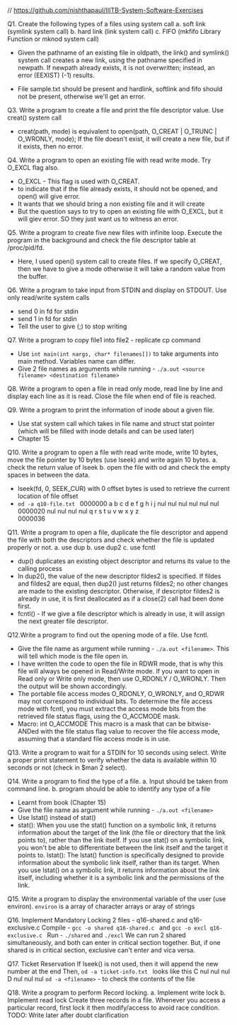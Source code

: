// https://github.com/nishthapaul/IIITB-System-Software-Exercises

Q1. Create the following types of a files using system call
a. soft link (symlink system call)
b. hard link (link system call)
c. FIFO (mkfifo Library Function or mknod system call)

- Given the pathname of an existing file in oldpath, the link() and symlink() system call creates a new link, using the pathname specified in newpath. If newpath already exists, it is not overwritten; instead, an error (EEXIST) (-1) results.

- File sample.txt should be present and hardlink, softlink and fifo should not be present, otherwise we'll get an error.

Q3. Write a program to create a file and print the file descriptor value. Use creat() system call
- creat(path, mode) is equivalent to
open(path, O_CREAT | O_TRUNC | O_WRONLY, mode);
If the file doesn't exist, it will create a new file, but if it exists, then no error.

Q4. Write a program to open an existing file with read write mode. Try O_EXCL flag also.
- O_EXCL - This flag is used with O_CREAT.
- to indicate that if the file already exists, it should not be opened, and open() will give error.
- It wants that we should bring a non existing file and it will create
- But the question says to try to open an existing file with O_EXCL, but it will giev error. SO they just want us to witness an error.

Q5. Write a program to create five new files with infinite loop. Execute the program in the background and check the file descriptor table at /proc/pid/fd.
- Here, I used open() system call to create files.
If we specify O_CREAT, then we have to give a mode otherwise it will take a random value from the buffer.

Q6. Write a program to take input from STDIN and display on STDOUT. Use only read/write system calls
- send 0 in fd for stdin
- send 1 in fd for stdin
- Tell the user to give (;) to stop writing

Q7. Write a program to copy file1 into file2 - replicate cp command
- Use ```int main(int nargs, char* filenames[])``` to take arguments into main method. Variables name can differ.
- Give 2 file names as arguments while running - ```./a.out <source filename> <destination filename>```

Q8. Write a program to open a file in read only mode, read line by line and display each line as it is read. Close the file when end of file is reached.

Q9. Write a program to print the information of inode about a given file.
- Use stat system call which takes in file name and struct stat pointer (which will be filled with inode details and can be used later)
- Chapter 15

Q10. Write a program to open a file with read write mode, write 10 bytes, move the file pointer by 10 bytes (use lseek) and write again 10 bytes.
a. check the return value of lseek
b. open the file with od and check the empty spaces in between the data.
- lseek(fd, 0, SEEK_CUR) with 0 offset bytes is used to retrieve the current location of file offset
-  ```od -a q10-file.txt ```
0000000    a   b   c   d   e   f   g   h   i   j nul nul nul nul nul nul
0000020  nul nul nul nul   q   r   s   t   u   v   w   x   y   z        
0000036

Q11. Write a program to open a file, duplicate the file descriptor and append the file with both the descriptors and check whether the file is updated properly or not. a. use dup b. use dup2 c. use fcntl
- dup() duplicates an existing object descriptor and returns its value to the calling process
- In dup2(), the value of the new descriptor fildes2 is specified. If fildes and fildes2 are equal, then dup2() just returns fildes2; no other changes are made to the existing descriptor. Otherwise, if descriptor fildes2 is already in use, it is first deallocated as if a close(2) call had been done first.
- fcntl() - If we give a file descriptor which is already in use, it will assign the next greater file descriptor.

Q12.Write a program to find out the opening mode of a file. Use fcntl.
- Give the file name as argument while running - ```./a.out <filename>```. This will tell which mode is the file open in.
- I have written the code to open the file in RDWR mode, that is why this file will always be opened in Read/Write mode. If you want to open in Read only or Write only mode, then use O_RDONLY / O_WRONLY. Then the output will be shown accordingly.
- The portable file access modes O_RDONLY, O_WRONLY, and O_RDWR may not correspond to individual bits. To determine the file access mode with fcntl, you must extract the access mode bits from the retrieved file status flags, using the O_ACCMODE mask.
- Macro: int O_ACCMODE
This macro is a mask that can be bitwise-ANDed with the file status flag value to recover the file access mode, assuming that a standard file access mode is in use.

Q13. Write a program to wait for a STDIN for 10 seconds using select. Write a proper print statement to verify whether the data is available within 10 seconds or not (check in $man 2 select).

Q14. Write a program to find the type of a file.
a. Input should be taken from command line.
b. program should be able to identify any type of a file
- Learnt from book (Chapter 15)
- Give the file name as argument while running - ```./a.out <filename>```
- Use lstat() instead of stat()
- stat():
When you use the stat() function on a symbolic link, it returns information about the target of the link (the file or directory that the link points to), rather than the link itself.
If you use stat() on a symbolic link, you won't be able to differentiate between the link itself and the target it points to.
lstat():
The lstat() function is specifically designed to provide information about the symbolic link itself, rather than its target.
When you use lstat() on a symbolic link, it returns information about the link itself, including whether it is a symbolic link and the permissions of the link.

Q15. Write a program to display the environmental variable of the user (use environ).
```environ``` is a array of character arrays or aray of strings

Q16. Implement Mandatory Locking
2 files - q16-shared.c and q16-exclusive.c
Compile - ```gcc -o shared q16-shared.c ``` and ```gcc -o excl q16-exclusive.c ```
Run - ```./shared``` and ```./excl```
We can run 2 shared simultaneously, and both can enter in critical section together.
But, if one shared is in critical section, exclusive can't enter and vica versa.

Q17. Ticket Reservation
If lseek() is not used, then it will append the new number at the end
Then, ```od -a ticket-info.txt ``` looks like this
C nul nul nul   D nul nul nul 
```od -a <filename>``` - to check the contents of the file

Q18. Write a program to perform Record locking.
a. Implement write lock
b. Implement read lock
Create three records in a file. Whenever you access a particular record, first lock it then modify/access to avoid race condition.
TODO: Write later after doubt clarification